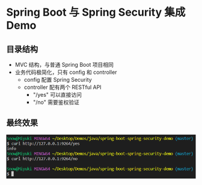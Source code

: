 # Spring Boot 与 Spring Security 集成 Demo

## 目录结构

- MVC 结构，与普通 Spring Boot 项目相同
- 业务代码极简化，只有 config 和 controller
  - config 配置 Spring Security
  - controller 配有两个 RESTful API
    - "/yes" 可以直接访问
    - "/no" 需要鉴权验证

## 最终效果

![](./image/result.png)